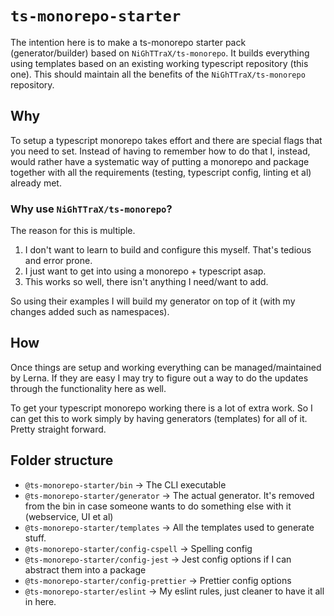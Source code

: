 # `ts-monorepo-starter`
The intention here is to make a ts-monorepo starter pack (generator/builder) based on `NiGhTTraX/ts-monorepo`. It builds everything using templates based on an existing working typescript repository (this one). This should maintain all the benefits of the `NiGhTTraX/ts-monorepo` repository.

## Why
To setup a typescript monorepo takes effort and there are special flags that you need to set. Instead of having to remember how to do that I, instead, would rather have a systematic way of putting a monorepo and package together with all the requirements (testing, typescript config, linting et al) already met.

### Why use `NiGhTTraX/ts-monorepo`?
The reason for this is multiple.

1. I don't want to learn to build and configure this myself. That's tedious and error prone.
1. I just want to get into using a monorepo + typescript asap.
1. This works so well, there isn't anything I need/want to add.

So using their examples I will build my generator on top of it (with my changes added such as namespaces).

## How
Once things are setup and working everything can be managed/maintained by Lerna. If they are easy I may try to figure out a way to do the updates through the functionality here as well.

To get your typescript monorepo working there is a lot of extra work. So I can get this to work simply by having generators (templates) for all of it. Pretty straight forward.

## Folder structure

* `@ts-monorepo-starter/bin` -> The CLI executable 
* `@ts-monorepo-starter/generator` -> The actual generator. It's removed from the bin in case someone wants to do something else with it (webservice, UI et al)
* `@ts-monorepo-starter/templates` -> All the templates used to generate stuff.
* `@ts-monorepo-starter/config-cspell` -> Spelling config
* `@ts-monorepo-starter/config-jest` -> Jest config options if I can abstract them into a package
* `@ts-monorepo-starter/config-prettier` -> Prettier config options
* `@ts-monorepo-starter/eslint` -> My eslint rules, just cleaner to have it all in here.
